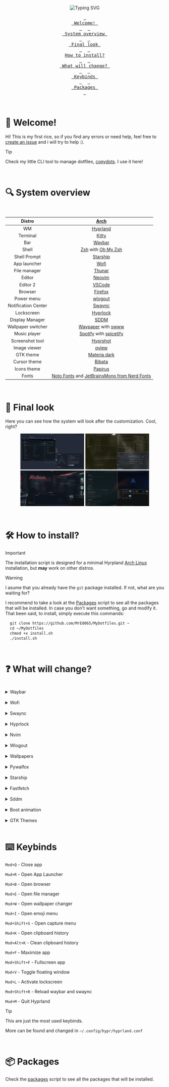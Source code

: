<div align="center">
  
![Typing SVG](https://readme-typing-svg.demolab.com?font=Bitcount+Grid+Single&pause=1000&color=DCDCDC&center=true&vCenter=true&random=true&width=435&lines=Welcome+to+my+dotfiles!;Are+you+reading+this%3F;I+use+Arch+BTW!)

  <a href="#welcome"><kbd> <br> Welcome! <br> </kbd></a>&ensp;&ensp;
  <a href="#system-overview"><kbd> <br> System overview <br> </kbd></a>&ensp;&ensp;
  <a href="#final-look"><kbd> <br> Final look <br> </kbd></a>&ensp;&ensp;
  <a href="#how-to-install"><kbd> <br> How to install? <br> </kbd></a>&ensp;&ensp;
  <a href="#what-will-change"><kbd> <br> What will change? <br> </kbd></a>&ensp;&ensp;
  <a href="#keybinds"><kbd> <br> Keybinds <br> </kbd></a>&ensp;&ensp;
  <a href="#packages"><kbd> <br> Packages <br> </kbd></a>
</div>
<br>


<a id="welcome"></a>

# 👋 Welcome!

Hi! This is my first rice, so if you find any errors or need help, feel free to [create an issue](https://github.com/MrE8065/MyDotfiles/issues/new) and i will try to help :).

> [!TIP]
> Check my little CLI tool to manage dotfiles, [copydots](https://github.com/MrE8065/copydots). I use it here!

<br>

<a id="system-overview"></a>

# 🔍 System overview

<br>
<div align="center">

|         Distro          |                                            [Arch](https://archlinux.org)                                                      |
| :---------------------: | :---------------------------------------------------------------------------------------------------------------------------: |
|          WM             |                                            [Hyprland](https://hypr.land)                                                      |
|        Terminal         |                                       [Kitty](https://github.com/kovidgoyal/kitty)                                            |
|          Bar            |                                     [Waybar](https://github.com/Alexays/Waybar)                                               |
|         Shell           |                             [Zsh](https://www.zsh.org) with [Oh My Zsh](https://ohmyz.sh)                                     |
|      Shell Prompt       |                                           [Starship](https://starship.rs)                                                     |
|      App launcher       |                                        [Wofi](https://hg.sr.ht/~scoopta/wofi)                                                 |
|      File manager       |                                  [Thunar](https://docs.xfce.org/xfce/thunar/start)                                            |
|        Editor           |                                     [Neovim](https://github.com/neovim/neovim)                                                |
|       Editor 2          |                                     [VSCode](https://code.visualstudio.com/)                                                  |
|        Browser          |                                           [Firefox](https://firefox.com)                                                      |
|       Power menu        |                                   [wlogout](https://github.com/ArtsyMacaw/wlogout)                                            |
|   Notification Center   |                             [Swaync](https://github.com/ErikReider/SwayNotificationCenter)                                    |
|       Lockscreen        |                                   [Hyprlock](https://github.com/hyprwm/hyprlock)                                              |
|     Display Manager     |                                        [SDDM](https://github.com/sddm/sddm)                                                   |
|   Wallpaper switcher    |               [Waypaper](https://github.com/anufrievroman/waypaper) with [swww](https://github.com/LGFae/swww)                |
|      Music player       |                           [Spotify](https://www.spotify.com) with [spicetify](https://spicetify.app)                          |
|    Screenshot tool      |                                    [Hyprshot](https://github.com/Gustash/Hyprshot)                                            |
|      Image viewer       |                                       [qview](https://interversehq.com/qview/)                                                |
|       GTK theme         |                                [Materia dark](https://github.com/nana-4/materia-theme)                                        |
|      Cursor theme       |                                   [Bibata](https://github.com/ful1e5/Bibata_Cursor)                                           |
|      Icons theme        |                         [Papirus](https://github.com/PapirusDevelopmentTeam/papirus-icon-theme)                               |
|         Fonts           |   [Noto Fonts](https://fonts.google.com/noto) and [JetBrainsMono from Nerd Fonts](https://www.nerdfonts.com/font-downloads)   |

</div>
<br>


<a id="final-look"></a>

# 👀 Final look

Here you can see how the system will look after the customization. Cool, right?

<div align="center">
  <img src="./images/final/final.png" width="40%">
  <img src="./images/final/final2.png" width="40%">
  <img src="./images/final/final3.png" width="40%">
  <img src="./images/final/final4.png" width="40%">
</div>


<a id="how-to-install"></a>

<br>

# 🛠️ How to install?

> [!IMPORTANT]
> The installation script is designed for a minimal Hyrpland [Arch Linux](https://wiki.archlinux.org/title/Arch_Linux) installation, but **may** work on other distros.

> [!WARNING]
> I asume that you already have the `git` package installed. If not, what are you waiting for?

I recommend to take a look at the [Packages](./scripts/packages.sh) script to see all the packages that will be installed. In case you don't want something, go and modify it.
That been said, to install, simply execute this commands:

```
  git clone https://github.com/MrE8065/MyDotfiles.git ~
  cd ~/MyDotfiles
  chmod +x install.sh
  ./install.sh
```


<a id="what-will-change"></a>

<br>

# ❓ What will change?

<br>

<details>

  <summary>Waybar</summary>
  
  ## Overview
  Minimal, clean and efficient. It includes all the features that I think are important to have in a bar.

  <img src="./images/waybar/waybar.png">
  <img src="./images/waybar/waybar2.png">
  <img src="./images/waybar/waybar3.png">


  ### Notifications
  It will open the [swaync panel](#swaync).


  ### Time
  If you hover, it will display a simple calendar with the current date. Right click to see next month and left click to see the previous one.


  ### Updates
  It will show any available updates for the packages installed thanks to the ``checkupdates-with-aur`` package.


  ### Music player
  Shows the current playing track name and artist. Central click to pause/resume, left to previous track and right click for next one. Hover to show the player name.
  It only appears when a supported player is active.


  ### Taskbar
  Just the ``taskbar`` module from waybar.


  ### Workspaces
  5 simple bars that grow if they are selected or if there's apps opend in them.

  <div align="center">
    <img src="./images/waybar/workspaces.gif" width = "40%" alt="workspaces">
  </div>


  ### Expanding Group
  Button to hide/reveal certain widgets you don’t need all the time. In here you can find:
  
  - **Tray**: Default ``tray`` module from waybar.

  - **Hyprpicker Widget**: Lets you use `hyprpicker`, display values when hovered, and copy the hex value to your clipboard. It also changes color!

  
  ### Network
  Shows the connetion type (wifi/ethernet), if you hover shows the network name. Click to open ``nm-connection-editor``.


  ### Sound
  Shows the volume percentage and device icon. Scroll to change volume and click to open ``pavucontrol``.


  ### Brightness
  Shows the current brightness of the screen and allows to modify it scrolling up or down. Thanks to ``ddcutils``, you can control even external monitors!


  ### Power menu
  Opens the [wlogout menu](#wlogout)

</details>

<br>

<details>
  <summary>Wofi</summary>

  ## Overview
  Simple apps menu with a search bar. It also shows apps options (triangle to the left).
  
  <div align="center">
    <img src="./images/wofi/wofi.png" width = "30%">
    <img src="./images/wofi/wofi2.png" width = "30%">
    <img src="./images/wofi/wofi3.png" width = "30%">
  </div>

</details>

<br>

<details id="swaync">
  <summary>Swaync</summary>

  ## Overview
  Notification center with clear button and *Do not disturb* mode.

  <div align="center">
    <img src="./images/swaync/swaync.png" width = "25%">
    <img src="./images/swaync/swaync3.png" width = "25%">
    <img src="./images/swaync/swaync4.png" width = "25%">
  </div>

</details>

<br>

<details>
  <summary>Hyprlock</summary>
  
  ## Overview
  Lockscreen. Uses the current wallpaper from Pywal to generate the background and colors, displays a greeting with your username.

  <div align="center">
    <img src="./images/hyprlock/hyprlock.png" width = "45%">
    <img src="./images/hyprlock/hyprlock2.png" width = "45%">
    <img src="./images/hyprlock/hyprlock3.jpg" width = "45%">
  </div>

</details>

<br>

<details>
  <summary>Nvim</summary>
  
## Overview
Uses Lazyvim to create a simple, useful and functional IDE. Colorscheme follows pywal generated colors! Features the following plugins:
  - alpha-nvim
  - nvim-autopairs
  - noice.nvim
  - lushwal.nvim
  - nvim-colorizer.lua
  - gitsigns.nvim
  - mini.icons
  - lualine.nvim
  - markview.nvim
  - nvim-cmp
  - nvim-tree.lua
  - snacks.nvim
  - telescope.nvim
  - nvim-treesitter
  - which-key.nvim

<div align="center">
  <img src="./images/nvim/nvim.png" width = "30%">
  <img src="./images/nvim/nvim2.png" width = "30%">
  <img src="./images/nvim/nvim3.png" width = "30%">
</div>

</details>

<br>

<details id="wlogout">

  <summary>Wlogout</summary>

  ## Overview
  Simple power menu. Shows a row with the different power options.

  **I don't know how to screenshot wlogout :(**

</details>

<br>

<details>
  <summary>Wallpapers</summary>
  
  ## Overview

  Use ``waypaper`` to select the image you want from ``~/wallpapers``. Applies the wallpaper using `swww` and the `change.sh` script in `~/.config/waypaper` folder generates a new Pywal palette and update the system colors.

  <div align="center">
    <img src="./images/waypaper.gif">
  </div>

  > The system is running in an HDD, that's why the recording is a bit laggy

</details>

<br>

<details>
  <summary>Pywalfox</summary>

  ## Overview

  Modifies `Firefox` or `Librefox` so that it  change its colors automatically when `Pywal` updates its color scheme. 

  > [!IMPORTANT]
  > **MAKE SURE TO ALSO INSTALL THE [BROWSER ADDON](https://addons.mozilla.org/en-US/firefox/addon/pywalfox/)**

  <div align="center">
  <img src="./images/pywalfox/pywalfox.png" width = "33%">
  <img src="./images/pywalfox/pywalfox2.png" width = "33%">
  <img src="./images/pywalfox/pywalfox3.png" width = "33%">
  </div>

</details>

<br>

<details>
  <summary>Starship</summary>

  ## Overview

  Custom terminal prompt. Uses pywal colors.

  <div align="center">
    <img src="./images/starship/starship.png" width = "70%">
    <img src="./images/starship/starship2.png" width = "70%">
    <img src="./images/starship/starship3.png" width = "70%">
  </div>

</details>

<br>

<details>
  <summary>Fastfetch</summary>

  ## Overview
  
  Display system info and shows the world that you are using Arch BTW!

  <div align="center">
    <img src="./images/fastfetch/fastfetch.png" width = "30%">
    <img src="./images/fastfetch/fastfetch2.png" width = "30%">
    <img src="./images/fastfetch/fastfetch3.png" width = "30%">
  </div>

</details>

<br>

<details>
  <summary>Sddm</summary>

  ## Overview
  
  Theme from [SilentSDDM](https://github.com/uiriansan/SilentSDDM).

  <div align="center">
    <img src="https://raw.githubusercontent.com/uiriansan/SilentSDDM/refs/heads/main/docs/previews/default.png" width = "50%">
  </div>

</details>

<br>

<details>
  <summary>Boot animation</summary>

  ## Overview
  
  Custom boot animation [I made myself](https://github.com/MrE8065/PSLinux). Uses `plymouth`.

  https://github.com/user-attachments/assets/cb767248-547b-402e-99c9-042714291f87

</details>

<br>

<details>
  <summary>GTK Themes</summary>

  ## Overview
  
  <div align="center">
  
  |   Theme   |       Name        |
  |-----------|-------------------|
  |   Cursor  |      Bibata       |
  |    Icon   |   Papirus Dark    |
  |   System  |   Materia-Dark    |

  </div>

</details>

<br>

<a id="keybinds"></a>

# ⌨️ Keybinds

`Mod+Q` - Close app

`Mod+R` - Open App Launcher

`Mod+B` - Open browser

`Mod+E` - Open file manager

`Mod+W` - Open wallpaper changer

`Mod+I` - Open emoji menu

`Mod+Shift+S` - Open capture menu

`Mod+K` - Open clipboard history

`Mod+Alt+K` - Clean clipboard history

`Mod+F` - Maximize app

`Mod+Shift+F` - Fullscreen app

`Mod+V` - Toggle floating window

`Mod+L` - Activate lockscreen

`Mod+Shift+R` - Reload waybar and swaync

`Mod+M` - Quit Hyprland

> [!Tip]
> This are just the most used keybinds.
> 
> More can be found and changed in `~/.config/hypr/hyprland.conf`


<br>

<a id="packages"></a>

# 📦 Packages

Check the [packages](./scripts/packages.sh) script to see all the packages that will be installed.
